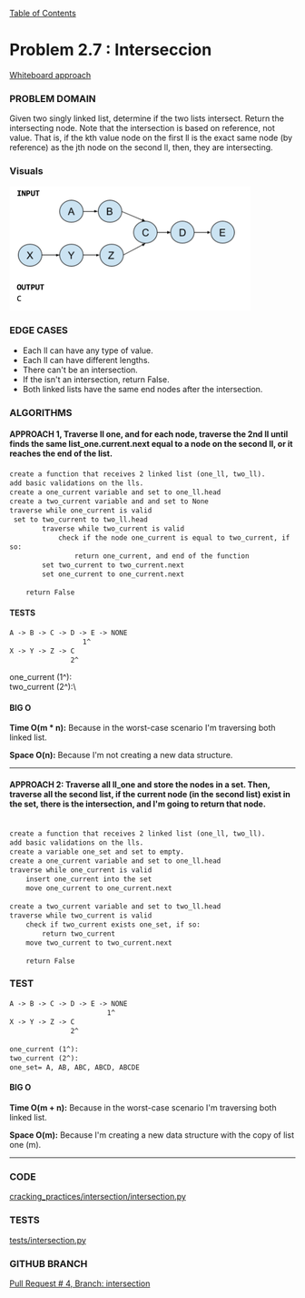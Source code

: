 [Table of Contents](../../README.md)

# Problem 2.7 : Interseccion

[Whiteboard approach](https://docs.google.com/document/d/14kCqRljVhyKKnvHYCEzx0PcUlyZYNrTUrOxKbxMLrzU/edit?usp=sharing)

### PROBLEM DOMAIN
Given two singly linked list, determine if the two lists intersect. Return the intersecting node. Note that the intersection is based on reference, not value. That is, if the kth value node on the first ll is the exact same node (by reference) as the jth node on the second ll, then, they are intersecting.


### Visuals

![](../../assets/interseccion.png)




### EDGE CASES
- Each ll can have any type of value.
- Each ll can have different lengths.
- There can't be an intersection.
- If the isn't an intersection, return False.
- Both linked lists have the same end nodes after the intersection.


### ALGORITHMS

#### APPROACH 1, Traverse ll one, and for each node, traverse the 2nd ll until finds the same list_one.current.next equal to a node on the second ll, or it reaches the end of the list.


```
create a function that receives 2 linked list (one_ll, two_ll).
add basic validations on the lls.
create a one_current variable and set to one_ll.head
create a two_current variable and and set to None
traverse while one_current is valid
 set to two_current to two_ll.head
		traverse while two_current is valid
			check if the node one_current is equal to two_current, if so:
				return one_current, and end of the function
		set two_current to two_current.next
		set one_current to one_current.next

	return False

```


#### TESTS
```
A -> B -> C -> D -> E -> NONE
                  1^
X -> Y -> Z -> C
               2^
```
one_current (1^):\
two_current (2^):\

#### BIG O
**Time O(m * n):** Because in the worst-case scenario I'm traversing both linked list.

**Space O(n):** Because I'm not creating a new data structure.

---------
#### APPROACH 2: Traverse all ll_one and store the nodes in a set. Then, traverse all the second list, if the current node (in the second list) exist in the set, there is the intersection, and I'm going to return that node.

```

create a function that receives 2 linked list (one_ll, two_ll).
add basic validations on the lls.
create a variable one_set and set to empty.
create a one_current variable and set to one_ll.head
traverse while one_current is valid
	insert one_current into the set
	move one_current to one_current.next

create a two_current variable and set to two_ll.head
traverse while two_current is valid
	check if two_current exists one_set, if so:
		return two_current
	move two_current to two_current.next

	return False
```

### TEST

```
A -> B -> C -> D -> E -> NONE
               			1^
X -> Y -> Z -> C
               2^

one_current (1^):
two_current (2^):
one_set= A, AB, ABC, ABCD, ABCDE
```
#### BIG O
**Time O(m + n):** Because in the worst-case scenario I'm traversing both linked list.

**Space O(m):**  Because I'm creating a new data structure with the copy of list one (m).

---------






### CODE
[cracking_practices/intersection/intersection.py](intersection.py)

### TESTS
[tests/intersection.py](../../tests/intersection.py)

### GITHUB BRANCH

[Pull Request # 4, Branch: intersection](https://github.com/ilealm/cracking-practices/pull/4)
